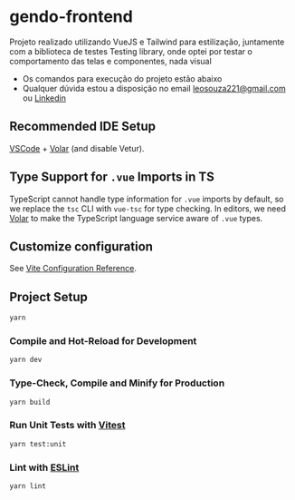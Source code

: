 # gendo-frontend

Projeto realizado utilizando VueJS e Tailwind para estilização, juntamente com a biblioteca de testes Testing library, onde optei por testar o comportamento das telas e componentes, nada visual

- Os comandos para execução do projeto estão abaixo
- Qualquer dúvida estou a disposição no email leosouza221@gmail.com ou [Linkedin](https://www.linkedin.com/in/leonardo-de-souza-a75557156/)

## Recommended IDE Setup

[VSCode](https://code.visualstudio.com/) + [Volar](https://marketplace.visualstudio.com/items?itemName=Vue.volar) (and disable Vetur).

## Type Support for `.vue` Imports in TS

TypeScript cannot handle type information for `.vue` imports by default, so we replace the `tsc` CLI with `vue-tsc` for type checking. In editors, we need [Volar](https://marketplace.visualstudio.com/items?itemName=Vue.volar) to make the TypeScript language service aware of `.vue` types.

## Customize configuration

See [Vite Configuration Reference](https://vitejs.dev/config/).

## Project Setup

```sh
yarn
```

### Compile and Hot-Reload for Development

```sh
yarn dev
```

### Type-Check, Compile and Minify for Production

```sh
yarn build
```

### Run Unit Tests with [Vitest](https://vitest.dev/)

```sh
yarn test:unit
```

### Lint with [ESLint](https://eslint.org/)

```sh
yarn lint
```
